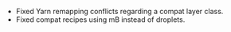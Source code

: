 - Fixed Yarn remapping conflicts regarding a compat layer class.
- Fixed compat recipes using mB instead of droplets.